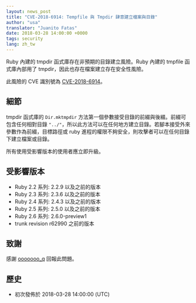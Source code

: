 ```yaml
---
layout: news_post
title: "CVE-2018-6914: Tempfile 與 Tmpdir 肆意建立檔案與目錄"
author: "usa"
translator: "Juanito Fatas"
date: 2018-03-28 14:00:00 +0000
tags: security
lang: zh_tw
---
```


Ruby 內建的 tmpdir 函式庫存在非預期的目錄建立風險。Ruby 內建的 tmpfile 函式庫內部用了 tmpdir，因此也存在檔案建立存在安全性風險。

此風險的 CVE 識別號為 [CVE-2018-6914](http://cve.mitre.org/cgi-bin/cvename.cgi?name=CVE-2018-6914)。

## 細節

tmpdir 函式庫的 `Dir.mktmpdir` 方法第一個參數接受目錄的前綴與後綴。前綴可包含任何相對目錄 `"../"`，所以此方法可以在任何地方建立目錄。若腳本接受外來參數作為前綴，目標路徑或 ruby 進程的權限不夠安全，則攻擊者可以在任何目錄下建立檔案或目錄。

所有使用受影響版本的使用者應立即升級。

## 受影響版本

* Ruby 2.2 系列: 2.2.9 以及之前的版本
* Ruby 2.3 系列: 2.3.6 以及之前的版本
* Ruby 2.4 系列: 2.4.3 以及之前的版本
* Ruby 2.5 系列: 2.5.0 以及之前的版本
* Ruby 2.6 系列: 2.6.0-preview1
* trunk revision r62990 之前的版本

## 致謝

感謝 [ooooooo_q](https://hackerone.com/ooooooo_q) 回報此問題。

## 歷史

* 初次發佈於 2018-03-28 14:00:00 (UTC)
